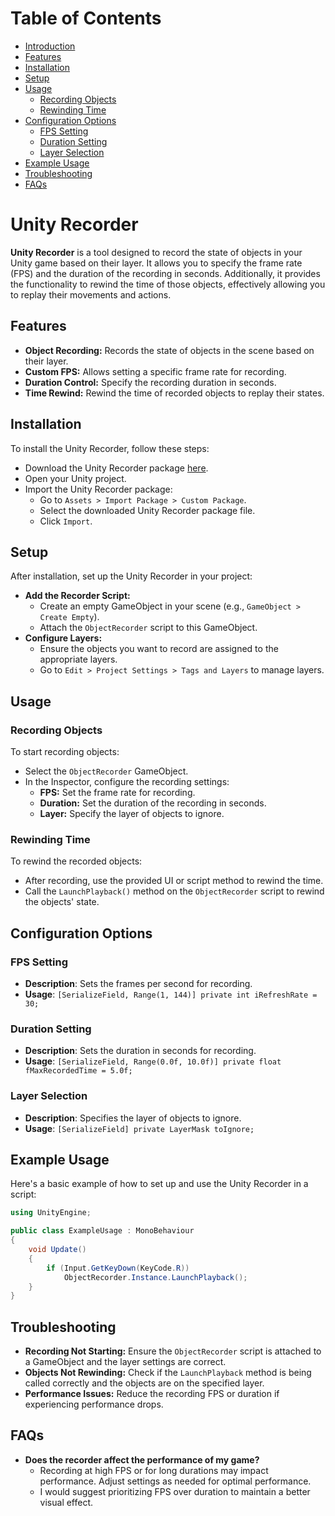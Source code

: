 # Table of Contents
- [Introduction](#unity-recorder)
- [Features](#features)
- [Installation](#installation)
- [Setup](#setup)
- [Usage](#usage)
  - [Recording Objects](#recording-objects)
  - [Rewinding Time](#rewinding-time)
- [Configuration Options](#configuration-options)
  - [FPS Setting](#fps-setting)
  - [Duration Setting](#duration-setting)
  - [Layer Selection](#layer-setting)
- [Example Usage](#example-usage)
- [Troubleshooting](#troubleshooting)
- [FAQs](#faqs)

# Unity Recorder
__Unity Recorder__ is a tool designed to record the state of objects in your Unity game based on their layer. It allows you to specify the frame rate (FPS) and the duration of the recording in seconds. Additionally, it provides the functionality to rewind the time of those objects, effectively allowing you to replay their movements and actions.

## Features
- __Object Recording:__ Records the state of objects in the scene based on their layer.
- __Custom FPS:__ Allows setting a specific frame rate for recording.
- __Duration Control:__ Specify the recording duration in seconds.
- __Time Rewind:__ Rewind the time of recorded objects to replay their states.

## Installation
To install the Unity Recorder, follow these steps:

- Download the Unity Recorder package [here](https://github.com/Yan-COSTODE/UnityRecorder/releases/latest).
- Open your Unity project.
- Import the Unity Recorder package:
  - Go to `Assets > Import Package > Custom Package`.
  - Select the downloaded Unity Recorder package file.
  - Click `Import`.

## Setup
After installation, set up the Unity Recorder in your project:

- __Add the Recorder Script:__
  - Create an empty GameObject in your scene (e.g., `GameObject > Create Empty`).
  - Attach the `ObjectRecorder` script to this GameObject.
- __Configure Layers:__
  - Ensure the objects you want to record are assigned to the appropriate layers.
  - Go to `Edit > Project Settings > Tags and Layers` to manage layers.

## Usage

### Recording Objects
To start recording objects:

- Select the `ObjectRecorder` GameObject.
- In the Inspector, configure the recording settings:
  - __FPS:__ Set the frame rate for recording.
  - __Duration:__ Set the duration of the recording in seconds.
  - __Layer:__ Specify the layer of objects to ignore.

### Rewinding Time
To rewind the recorded objects:

- After recording, use the provided UI or script method to rewind the time.
- Call the `LaunchPlayback()` method on the `ObjectRecorder` script to rewind the objects' state.

## Configuration Options

### FPS Setting
- __Description__: Sets the frames per second for recording.
- __Usage__: `[SerializeField, Range(1, 144)] private int iRefreshRate = 30;`

### Duration Setting
- __Description__: Sets the duration in seconds for recording.
- __Usage__: `[SerializeField, Range(0.0f, 10.0f)] private float fMaxRecordedTime = 5.0f;`

### Layer Selection
- __Description__: Specifies the layer of objects to ignore.
- __Usage__: `[SerializeField] private LayerMask toIgnore;`

## Example Usage
Here's a basic example of how to set up and use the Unity Recorder in a script:
```csharp
using UnityEngine;

public class ExampleUsage : MonoBehaviour
{
    void Update()
    {
        if (Input.GetKeyDown(KeyCode.R))
            ObjectRecorder.Instance.LaunchPlayback();
    }
}
```

## Troubleshooting
- __Recording Not Starting:__ Ensure the `ObjectRecorder` script is attached to a GameObject and the layer settings are correct.
- __Objects Not Rewinding:__ Check if the `LaunchPlayback` method is being called correctly and the objects are on the specified layer.
- __Performance Issues:__ Reduce the recording FPS or duration if experiencing performance drops.

## FAQs
- __Does the recorder affect the performance of my game?__
  - Recording at high FPS or for long durations may impact performance. Adjust settings as needed for optimal performance.
  - I would suggest prioritizing FPS over duration to maintain a better visual effect.
